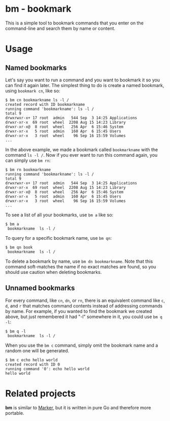 # bm - **b**ook**m**ark

This is a simple tool to bookmark commands that you enter on the command-line and search them by name or content.

# Usage

## Named bookmarks

Let's say you want to run a command and you want to bookmark it so you can find it again later. The simplest thing to do is create a named bookmark, using `bookmark cn`, like so:

```
$ bm cn bookmarkname ls -l /
created record with ID bookmarkname
running command 'bookmarkname': ls -l /
total 9
drwxrwxr-x+ 17 root  admin   544 Sep  3 14:25 Applications
drwxr-xr-x  69 root  wheel  2208 Aug 15 14:23 Library
drwxr-xr-x@  8 root  wheel   256 Apr  6 15:46 System
drwxr-xr-x   5 root  admin   160 Apr  6 15:45 Users
drwxr-xr-x   3 root  wheel    96 Sep 16 15:59 Volumes
...
```

In the above example, we made a bookmark called `bookmarkname` with the command `ls -l /`. Now if you ever want to run this command again, you can simply use `bm rn`:

```
$ bm rn bookmarkname
running command 'bookmarkname': ls -l /
total 9
drwxrwxr-x+ 17 root  admin   544 Sep  3 14:25 Applications
drwxr-xr-x  69 root  wheel  2208 Aug 15 14:23 Library
drwxr-xr-x@  8 root  wheel   256 Apr  6 15:46 System
drwxr-xr-x   5 root  admin   160 Apr  6 15:45 Users
drwxr-xr-x   3 root  wheel    96 Sep 16 15:59 Volumes
...
```

To see a list of all your bookmarks, use `bm a` like so:

```
$ bm a
 bookmarkname  ls -l /
```

To query for a specific bookmark name, use `bm qn`:

```
$ bm qn book
 bookmarkname  ls -l /
```

To delete a bookmark by name, use `bm dn bookmarkname`. Note that this command soft-matches the name if no exact matches are found, so you should use caution when deleting bookmarks.

## Unnamed bookmarks

For every command, like `cn`, `dn`, or `rn`, there is an equivalent command like `c`, `d`, and `r` that matches command contents instead of addressing commands by name. For example, if you wanted to find the bookmark we created above, but just remembered it had "-l" somewhere in it, you could use `bm q -l`:

```
$ bm q -l
 bookmarkname  ls -l /
```

When you use the `bm c` command, simply omit the bookmark name and a random one will be generated.

```
$ bm c echo hello world
created record with ID 0
running command '0': echo hello world
hello world
```

# Related projects

**bm** is similar to [Marker](https://github.com/pindexis/marker), but it is written in pure Go and therefore more portable.
